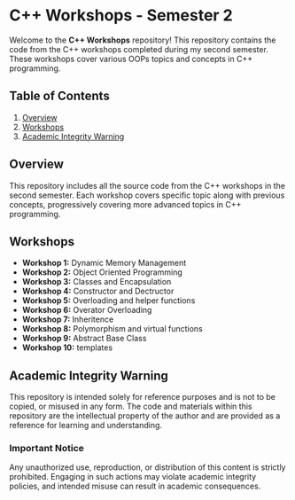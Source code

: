 # C++ Workshops - Semester 2

Welcome to the **C++ Workshops** repository! This repository contains the code from the C++ workshops completed during my second semester. These workshops cover various OOPs topics and concepts in C++ programming.

## Table of Contents
1. [Overview](#overview)
2. [Workshops](#workshops)
3. [Academic Integrity Warning](#academic-integrity-warning)



## Overview

This repository includes all the source code from the C++ workshops in the second semester. Each workshop covers specific topic along with previous concepts, progressively covering more advanced topics in C++ programming.


## Workshops

- **Workshop 1:** Dynamic Memory Management
- **Workshop 2:** Object Oriented Programming
- **Workshop 3:** Classes and Encapsulation
- **Workshop 4:** Constructor and Dectructor
- **Workshop 5:** Overloading and helper functions
- **Workshop 6:** Overator Overloading
- **Workshop 7:** Inheritence
- **Workshop 8:** Polymorphism and virtual functions
- **Workshop 9:** Abstract Base Class
- **Workshop 10:** templates


## Academic Integrity Warning
This repository is intended solely for reference purposes and is not to be copied, or misused in any form. The code and materials within this repository are the intellectual property of the author and are provided as a reference for learning and understanding.

### Important Notice
Any unauthorized use, reproduction, or distribution of this content is strictly prohibited. Engaging in such actions may violate academic integrity policies, and intended misuse can result in academic consequences.
